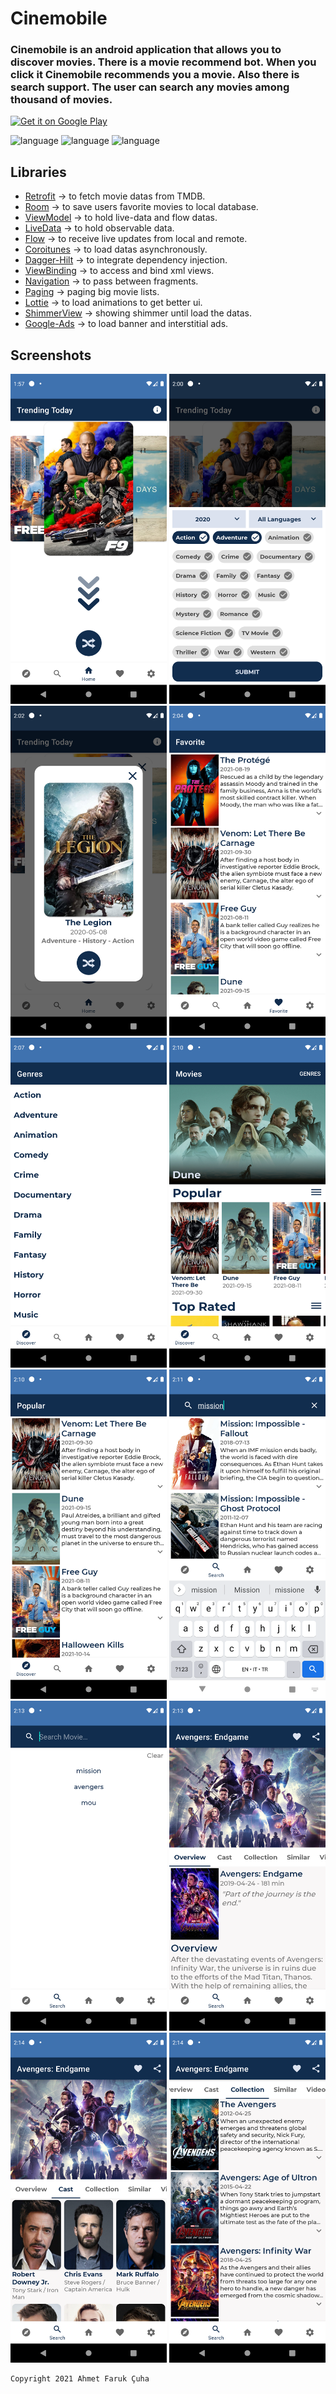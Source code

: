 # Cinemobile
### Cinemobile is an android application that allows you to discover movies. There is a movie recommend bot. When you click it Cinemobile recommends you a movie. Also there is search support. The user can search any movies among thousand of movies.

<a href='https://play.google.com/store/apps/details?id=com.pandorina.cinemobile&pcampaignid=pcampaignidMKT-Other-global-all-co-prtnr-py-PartBadge-Mar2515-1'><img alt='Get it on Google Play' src='https://play.google.com/intl/en_us/badges/static/images/badges/en_badge_web_generic.png' width="225px" target="_blank"/></a>

<img src="https://img.shields.io/badge/language-kotlin-blueviolet?style=plastic&logo=kotlin" alt="language"> <img src="https://img.shields.io/badge/api-21+-red?style=plastic&logo=android" alt="language"> <img src="https://img.shields.io/badge/architecture-mvvm-yellow?style=plastic" alt="language">

## Libraries
- <a href="https://github.com/square/retrofit">Retrofit</a> -> to fetch movie datas from TMDB.
- <a href="https://developer.android.com/training/data-storage/room">Room</a> -> to save users favorite movies to local database.
- <a href="https://developer.android.com/topic/libraries/architecture/viewmodel">ViewModel</a> -> to hold live-data and flow datas.
- <a href="https://developer.android.com/topic/libraries/architecture/livedata">LiveData</a> -> to hold observable data.
- <a href="https://developer.android.com/kotlin/flow">Flow</a> -> to receive live updates from local and remote.
- <a href="https://developer.android.com/kotlin/coroutines">Coroitunes</a> -> to load datas asynchronously.
- <a href="https://developer.android.com/training/dependency-injection/hilt-android">Dagger-Hilt</a> -> to integrate dependency injection.
- <a href="https://developer.android.com/topic/libraries/view-binding">ViewBinding</a> -> to access and bind xml views.
- <a href="https://developer.android.com/guide/navigation">Navigation</a> -> to pass between fragments.
- <a href="https://developer.android.com/topic/libraries/architecture/paging/v3-overview">Paging</a> -> paging big movie lists.
- <a href="https://github.com/airbnb/lottie-android">Lottie</a> -> to load animations to get better ui.
- <a href="https://github.com/facebook/shimmer-android">ShimmerView</a> -> showing shimmer until load the datas.
- <a href="https://developers.google.com/admob/android/quick-start">Google-Ads</a> -> to load banner and interstitial ads.

## Screenshots
<img src="screenshots/1.png" alt="1" width="250px"> <img src="screenshots/2.png" alt="2" width="250px">
<img src="screenshots/3.png" alt="3" width="250px">
<img src="screenshots/4.png" alt="4" width="250px">
<img src="screenshots/6.png" alt="6" width="250px">
<img src="screenshots/7.png" alt="7" width="250px">
<img src="screenshots/8.png" alt="8" width="250px">
<img src="screenshots/9.png" alt="9" width="250px">
<img src="screenshots/10.png" alt="10" width="250px">
<img src="screenshots/11.png" alt="11" width="250px">
<img src="screenshots/12.png" alt="12" width="250px">
<img src="screenshots/13.png" alt="13" width="250px">

<pre><code>Copyright 2021 Ahmet Faruk Çuha</code></pre>
